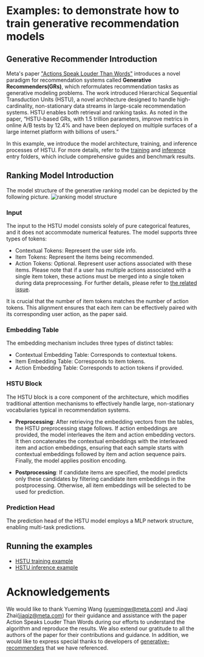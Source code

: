 # Examples: to demonstrate how to train generative recommendation models

## Generative Recommender Introduction
Meta's paper ["Actions Speak Louder Than Words"](https://arxiv.org/abs/2402.17152) introduces a novel paradigm for recommendation systems called **Generative Recommenders(GRs)**, which reformulates recommendation tasks as generative modeling problems. The work introduced Hierarchical Sequential Transduction Units (HSTU), a novel architecture designed to handle high-cardinality, non-stationary data streams in large-scale recommendation systems. HSTU enables both retrieval and ranking tasks. As noted in the paper, “HSTU-based GRs, with 1.5 trillion parameters, improve metrics in online A/B tests by 12.4% and have been deployed on multiple surfaces of a large internet platform with billions of users.”

In this example, we introduce the model architecture, training, and inference processes of HSTU. For more details, refer to the [training](./training/) and [inference](./inference/) entry folders, which include comprehensive guides and benchmark results.

## Ranking Model Introduction
The model structure of the generative ranking model can be depicted by the following picture.
![ranking model structure](./figs/ranking_model_structure.png)

### Input
The input to the HSTU model consists solely of pure categorical features, and it does not accommodate numerical features. The model supports three types of tokens:
* Contextual Tokens: Represent the user side info.
* Item Tokens: Represent the items being recommended.
* Action Tokens: Optional. Represent user actions associated with these items. Please note that if a user has multiple actions associated with a single item token, these actions must be merged into a single token during data preprocessing. For further details, please refer to [the related issue](https://github.com/facebookresearch/generative-recommenders/issues/114).

It is crucial that the number of item tokens matches the number of action tokens. This alignment ensures that each item can be effectively paired with its corresponding user action, as the paper said.

### Embedding Table
The embedding mechanism includes three types of distinct tables:
* Contextual Embedding Table: Corresponds to contextual tokens.
* Item Embedding Table: Corresponds to item tokens.
* Action Embedding Table: Corresponds to action tokens if provided.

### HSTU Block
The HSTU block is a core component of the architecture, which modifies traditional attention mechanisms to effectively handle large, non-stationary vocabularies typical in recommendation systems. 
* **Preprocessing**: After retrieving the embedding vectors from the tables, the HSTU preprocessing stage follows. If action embeddings are provided, the model interleaves the item and action embedding vectors. It then concatenates the contextual embeddings with the interleaved item and action embeddings, ensuring that each sample starts with contextual embeddings followed by item and action sequence pairs. Finally, the model applies position encoding.

* **Postprocessing**: If candidate items are specified, the model predicts only these candidates by filtering candidate item embeddings in the postprocessing. Otherwise, all item embeddings will be selected to be used for prediction.

### Prediction Head
The prediction head of the HSTU model employs a MLP network structure, enabling multi-task predictions. 

## Running the examples

* [HSTU training example](./training/)
* [HSTU inference example](./inference/)

# Acknowledgements

We would like to thank Yueming Wang (yuemingw@meta.com) and Jiaqi Zhai(jiaqiz@meta.com) for their guidance and assistance with the paper Action Speaks Louder Than Words during our efforts to understand the algorithm and reproduce the results. We also extend our gratitude to all the authors of the paper for their contributions and guidance. In addition, we would like to express special thanks to developers of [generative-recommenders](https://github.com/facebookresearch/generative-recommenders) that we have referenced. 
